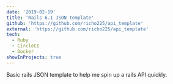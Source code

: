 ```yaml
---
date: '2019-02-19'
title: 'Rails 6.1 JSON template'
github: 'https://github.com/richo225/api_template'
external: 'https://github.com/richo225/api_template'
tech:
  - Ruby
  - CircleCI
  - Docker
showInProjects: true
---
```


Basic rails JSON template to help me spin up a rails API quickly.
